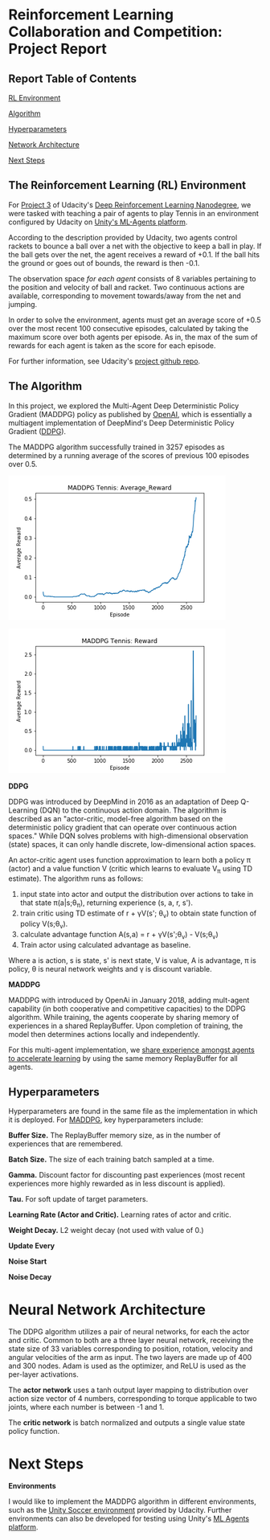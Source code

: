 <a name="report"></a>
# Reinforcement Learning Collaboration and Competition: Project Report

## Report Table of Contents

[RL Environment](#environment)

[Algorithm](#algorithm)

[Hyperparameters](#hyperparameters)

[Network Architecture](#network)

[Next Steps](#nextsteps)

<a name="environment"></a>
## The Reinforcement Learning (RL) Environment

For [Project 3](https://github.com/udacity/deep-reinforcement-learning/tree/master/p3_collab-compet) of Udacity's [Deep Reinforcement Learning Nanodegree](https://github.com/udacity/deep-reinforcement-learning), we were tasked with teaching a pair of agents to play Tennis in an environment configured by Udacity on [Unity's ML-Agents platform](https://github.com/Unity-Technologies/ml-agents).  

According to the description provided by Udacity, two agents control rackets to bounce a ball over a net with the objective to keep a ball in play.  If the ball gets over the net, the agent receives a reward of +0.1.  If the ball hits the ground or goes out of bounds, the reward is then -0.1.  

The observation space _for each agent_ consists of 8 variables pertaining to the position and velocity of ball and racket.  Two continuous actions are available, corresponding to movement towards/away from the net and jumping.  

In order to solve the environment, agents must get an average score of +0.5 over the most recent 100 consecutive episodes, calculated by taking the maximum score over both agents per episode.  As in, the max of the sum of rewards for each agent is taken as the score for each episode.   

For further information, see Udacity's [project github repo](https://github.com/udacity/deep-reinforcement-learning/tree/master/p3_collab-compet).

<a name="algorithm"></a>
## The Algorithm

In this project, we explored the Multi-Agent Deep Deterministic Policy Gradient (MADDPG) policy as published by [OpenAI](https://arxiv.org/pdf/1706.02275.pdf), which is essentially a multiagent implementation of DeepMind's Deep Deterministic Policy Gradient ([DDPG](https://arxiv.org/abs/1509.02971)).  

The MADDPG algorithm successfully trained in 3257 episodes as determined by a running average of the scores of previous 100 episodes over 0.5.  

![alt text](https://github.com/cipher813/rl_multiagent/blob/master/charts/Average_Reward.png "Average Reward")

![alt text](https://github.com/cipher813/rl_multiagent/blob/master/charts/Reward.png "Actual Reward")


**DDPG**

DDPG was introduced by DeepMind in 2016 as an adaptation of Deep Q-Learning (DQN) to the continuous action domain.  The algorithm is described as an "actor-critic, model-free algorithm based on the deterministic policy gradient that can operate over continuous action spaces."  While DQN solves problems with high-dimensional observation (state) spaces, it can only handle discrete, low-dimensional action spaces.  

An actor-critic agent uses function approximation to learn both a policy &pi; (actor) and a value function V (critic which learns to evaluate V<sub>&pi;</sub> using TD estimate).  The algorithm runs as follows:
1. input state into actor and output the distribution over actions to take in that state &pi;(a|s;&theta;<sub>&pi;</sub>), returning experience (s, a, r, s').
2. train critic using TD estimate of r + &gamma;V(s'; &theta;<sub>v</sub>) to obtain state function of policy V(s;&theta;<sub>v</sub>).
3. calculate advantage function A(s,a) = r + &gamma;V(s';&theta;<sub>v</sub>) - V(s;&theta;<sub>v</sub>)
4. Train actor using calculated advantage as baseline.  

Where a is action, s is state, s' is next state, V is value, A is advantage, &pi; is policy, &theta; is neural network weights and &gamma; is discount variable.  

**MADDPG**

MADDPG with introduced by OpenAi in January 2018, adding mult-agent capability (in both cooperative and competitive capacities) to the DDPG algorithm.  While training, the agents cooperate by sharing memory of experiences in a shared ReplayBuffer.  Upon completion of training, the model then determines actions locally and independently.  

For this multi-agent implementation, we [share experience amongst agents to accelerate learning](https://ai.googleblog.com/2016/10/how-robots-can-acquire-new-skills-from.html) by using the same memory ReplayBuffer for all agents.

<a name="hyperparameters"></a>
## Hyperparameters

Hyperparameters are found in the same file as the implementation in which it is deployed.  For [MADDPG](https://github.com/cipher813/rl_multiagent/blob/master/scripts/agents/MADDPG.py), key hyperparameters include:

**Buffer Size.**  The ReplayBuffer memory size, as in the number of experiences that are remembered.   

**Batch Size.**  The size of each training batch sampled at a time.    

**Gamma.**  Discount factor for discounting past experiences (most recent experiences more highly rewarded as in less discount is applied).  

**Tau.**  For soft update of target parameters.  

**Learning Rate (Actor and Critic).**  Learning rates of actor and critic.  

**Weight Decay.**  L2 weight decay (not used with value of 0.)

**Update Every**

**Noise Start**

**Noise Decay**

<a name="network"></a>
# Neural Network Architecture

The DDPG algorithm utilizes a pair of neural networks, for each the actor and critic.  Common to both are a three layer neural network, receiving the state size of 33 variables corresponding to position, rotation, velocity and angular velocities of the arm as input.  The two layers are made up of 400 and 300 nodes.  Adam is used as the optimizer, and ReLU is used as the per-layer activations.  

The **actor network** uses a tanh output layer mapping to distribution over action size vector of 4 numbers, corresponding to torque applicable to two joints, where each number is between -1 and 1.  

The **critic network** is batch normalized and outputs a single value state policy function.


<a name="nextsteps"></a>
# Next Steps

**Environments**

I would like to implement the MADDPG algorithm in different environments, such as the [Unity Soccer environment](https://github.com/udacity/deep-reinforcement-learning/tree/master/p3_collab-compet) provided by Udacity.  Further environments can also be developed for testing using Unity's [ML Agents platform](https://github.com/Unity-Technologies/ml-agents/blob/master/docs/Getting-Started-with-Balance-Ball.md).  
